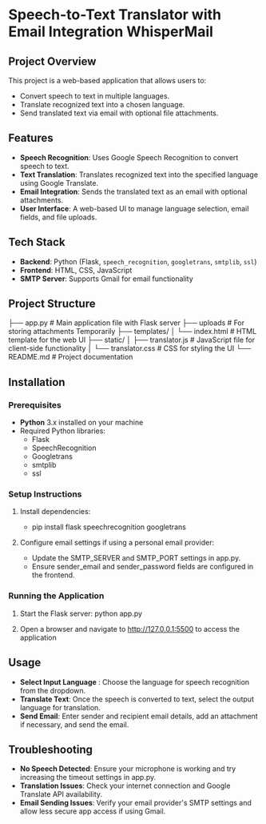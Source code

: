 # Speech-to-Text Translator with Email Integration WhisperMail

## Project Overview
This project is a web-based application that allows users to:
- Convert speech to text in multiple languages.
- Translate recognized text into a chosen language.
- Send translated text via email with optional file attachments.

## Features
- **Speech Recognition**: Uses Google Speech Recognition to convert speech to text.
- **Text Translation**: Translates recognized text into the specified language using Google Translate.
- **Email Integration**: Sends the translated text as an email with optional attachments.
- **User Interface**: A web-based UI to manage language selection, email fields, and file uploads.

## Tech Stack
- **Backend**: Python (Flask, `speech_recognition`, `googletrans`, `smtplib`, `ssl`)
- **Frontend**: HTML, CSS, JavaScript
- **SMTP Server**: Supports Gmail for email functionality

## Project Structure
├── app.py # Main application file with Flask server
├── uploads # For storing attachments Temporarily
├── templates/ 
│ └── index.html # HTML template for the web UI 
├── static/ 
│ ├── translator.js # JavaScript file for client-side functionality 
│ └── translator.css # CSS for styling the UI 
└── README.md # Project documentation

## Installation

### Prerequisites
- **Python** 3.x installed on your machine
- Required Python libraries:
  - Flask
  - SpeechRecognition
  - Googletrans
  - smtplib
  - ssl

### Setup Instructions

1. Install dependencies:
   - pip install flask speechrecognition googletrans

2. Configure email settings if using a personal email provider:
    - Update the SMTP_SERVER and SMTP_PORT settings in app.py.
    - Ensure sender_email and sender_password fields are configured in the frontend.

### Running the Application

1. Start the Flask server:
    python app.py

2. Open a browser and navigate to http://127.0.0.1:5500 to access the application

## Usage
- **Select Input Language** : Choose the language for speech recognition from the dropdown.
- **Translate Text**: Once the speech is converted to text, select the output language for translation.
- **Send Email**: Enter sender and recipient email details, add an attachment if necessary, and send the email.

## Troubleshooting
- **No Speech Detected**: Ensure your microphone is working and try increasing the timeout settings in app.py.
- **Translation Issues**: Check your internet connection and Google Translate API availability.
- **Email Sending Issues**: Verify your email provider's SMTP settings and allow less secure app access if using Gmail.
